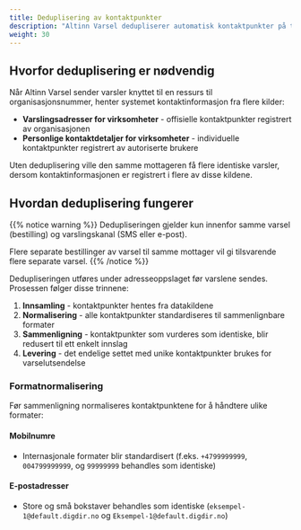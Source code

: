 ```yaml
---
title: Deduplisering av kontaktpunkter
description: "Altinn Varsel dedupliserer automatisk kontaktpunkter på tvers av flere datakilder for å sikre at mottakere kun får ett varsel per mobilnummer eller e-postadresse. Denne artikkelen forklarer hvordan dedupliseringsmekanismen fungerer og hvilke prinsipper som ligger til grunn."
weight: 30
---
```


## Hvorfor deduplisering er nødvendig

Når Altinn Varsel sender varsler knyttet til en ressurs til organisasjonsnummer, henter systemet kontaktinformasjon fra flere kilder:

- **Varslingsadresser for virksomheter** - offisielle kontaktpunkter registrert av organisasjonen
- **Personlige kontaktdetaljer for virksomheter** - individuelle kontaktpunkter registrert av autoriserte brukere

Uten deduplisering ville den samme mottageren få flere identiske varsler, dersom kontaktinformasjonen er registrert i flere av disse kildene.

## Hvordan deduplisering fungerer

{{% notice warning  %}}
Dedupliseringen gjelder kun innenfor samme varsel (bestilling) og varslingskanal (SMS eller e-post).

Flere separate bestillinger av varsel til samme mottager vil gi tilsvarende flere separate varsel.
{{% /notice %}}

Dedupliseringen utføres under adresseoppslaget før varslene sendes. Prosessen følger disse trinnene:

1. **Innsamling** - kontaktpunkter hentes fra datakildene
2. **Normalisering** - alle kontaktpunkter standardiseres til sammenlignbare formater
3. **Sammenligning** - kontaktpunkter som vurderes som identiske, blir redusert til ett enkelt innslag
5. **Levering** - det endelige settet med unike kontaktpunkter brukes for varselutsendelse


### Formatnormalisering

Før sammenligning normaliseres kontaktpunktene for å håndtere ulike formater:

#### Mobilnumre
- Internasjonale formater blir standardisert (f.eks. `+4799999999`, `004799999999`, og `99999999` behandles som identiske)

#### E-postadresser
- Store og små bokstaver behandles som identiske (`eksempel-1@default.digdir.no` og `Eksempel-1@default.digdir.no`)